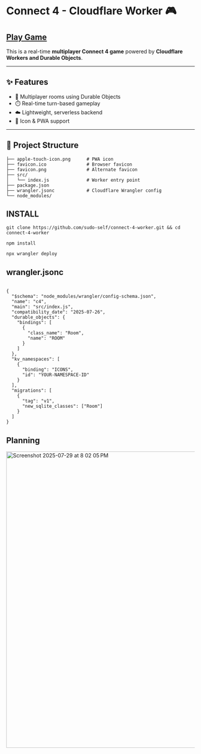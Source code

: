# Connect 4 - Cloudflare Worker 🎮
## <a href="https://c4.jessejesse.workers.dev">Play Game</a>

This is a real-time **multiplayer Connect 4 game** powered by **Cloudflare Workers and Durable Objects**.

---

## ✨ Features
- 🎲 Multiplayer rooms using Durable Objects  
- ⏱️ Real-time turn-based gameplay  
- ☁️ Lightweight, serverless backend  
- 📱 Icon & PWA support 

---

## 📂 Project Structure

```
├── apple-touch-icon.png      # PWA icon
├── favicon.ico               # Browser favicon
├── favicon.png               # Alternate favicon
├── src/
│   └── index.js              # Worker entry point
├── package.json
├── wrangler.jsonc            # Cloudflare Wrangler config
└── node_modules/
```

## INSTALL

```git clone https://github.com/sudo-self/connect-4-worker.git && cd connect-4-worker```

```npm install```

```npx wrangler deploy```

## wrangler.jsonc

```

{
  "$schema": "node_modules/wrangler/config-schema.json",
  "name": "c4",
  "main": "src/index.js",
  "compatibility_date": "2025-07-26",
  "durable_objects": {
    "bindings": [
      {
        "class_name": "Room",
        "name": "ROOM"
      }
    ]
  },
  "kv_namespaces": [
    {
      "binding": "ICONS",
      "id": "YOUR-NAMESPACE-ID"
    }
  ],
  "migrations": [
    {
      "tag": "v1",
      "new_sqlite_classes": ["Room"]
    }
  ]
}

```

## Planning

<img width="1075" height="793" alt="Screenshot 2025-07-29 at 8 02 05 PM" src="https://github.com/user-attachments/assets/15db5ae1-c659-4cb3-baa6-607918816a35" />












